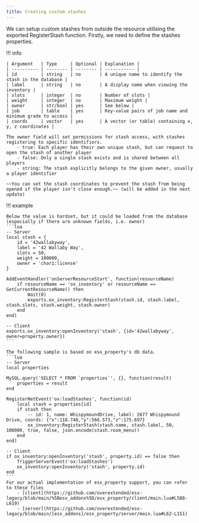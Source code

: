 ```yaml
---
title: Creating custom stashes
---
```


We can setup custom stashes from outside the resource utilising the exported RegisterStash function. Firstly, we need to define the stashes properties.

!!! info

    | Argument   | Type     | Optional | Explanation |
	| ---------- | -------- | -------- | ----------- |
	| id         | string   | no       | A unique name to identify the stash in the database |
	| label      | string   | no       | A display name when viewing the inventory |
	| slots      | integer  | no       | Number of slots |
	| weight     | integer  | no       | Maximum weight |
	| owner      | str/bool | yes      | See below |
	| job        | table    | yes      | Key-value pairs of job name and minimum grade to access |
    | coords     | vector   | yes      | A vector (or table) containing x, y, z coordinates |

    The owner field will set permissions for stash access, with stashes registering to specific identifiers.
        - true: Each player has their own unique stash, but can request to open the stash of another player
        - false: Only a single stash exists and is shared between all players
        - string: The stash explicitly belongs to the given owner, usually a player identifier

    ~~You can set the stash coordinates to prevent the stash from being opened if the player isn't close enough.~~ (will be added in the next update)


!!! example
    
    Below the value is hardset, but it could be loaded from the database (especially if there are unknown fields, i.e. owner)
    ```lua
    -- Server
    local stash = {
        id = '42wallabyway',
        label = '42 Wallaby Way',
        slots = 50,
        weight = 100000,
        owner = 'char1:license'
    }

    AddEventHandler('onServerResourceStart', function(resourceName)
        if resourceName == 'ox_inventory' or resourceName == GetCurrentResourceName() then
            Wait(0)
            exports.ox_inventory:RegisterStash(stash.id, stash.label, stash.slots, stash.weight, stash.owner)
        end
    end)

    -- Client
    exports.ox_inventory:openInventory('stash', {id='42wallabyway', owner=property.owner})
    ```
    
    The following sample is based on esx_property's db data.
    ```lua
    -- Server
    local properties

    MySQL.query('SELECT * FROM `properties`', {}, function(result)
        properties = result
    end

    RegisterNetEvent('ox:loadStashes', function(id)
        local stash = properties[id]
        if stash then
            -- id: 1, name: WhispymoundDrive, label: 2677 Whispymound Drive, coords: {"x":118.748,"y":566.573,"z":175.697}
	        ox_inventory:RegisterStash(stash.name, stash.label, 50, 100000, true, false, json.encode(stash.room_menu))
        end
    end)

    -- Client
    if ox_inventory:openInventory('stash', property.id) == false then
        TriggerServerEvent('ox:loadStashes')
        ox_inventory:openInventory('stash', property.id)
    end
    ```
    For our actual implementation of esx_property support, you can refer to these files
        - [client](https://github.com/overextended/esx-legacy/blob/main/%5Besx_addons%5D/esx_property/client/main.lua#L588-L619)
        - [server](https://github.com/overextended/esx-legacy/blob/main/[esx_addons]/esx_property/server/main.lua#L62-L151)
